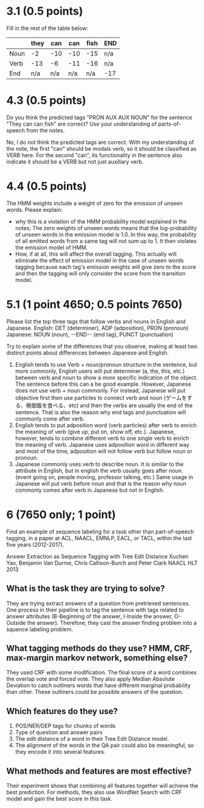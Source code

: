 # 3.1 (0.5 points)

Fill in the rest of the table below:

|      | they | can | can | fish | END |
|------|------|-----|-----|------|-----|
| Noun | -2   | -10 | -10 | -15  | n/a |
| Verb | -13  | -6  | -11 | -16  | n/a |
| End  | n/a  | n/a | n/a | n/a  | -17 |


# 4.3 (0.5 points)

Do you think the predicted tags "PRON AUX AUX NOUN" for the sentence "They can can fish" are correct? Use your understanding of parts-of-speech from the notes.

No, I do not think the predicted tags are correct.
With my understanding of the note, the first "can" should be modals verb, so it should be classified as VERB here. For the second "can", its functionality in the sentence also indicate it should be a VERB but not just auxiliary verb.
# 4.4 (0.5 points)

The HMM weights include a weight of zero for the emission of unseen words. Please explain:

- why this is a violation of the HMM probability model explained in the notes;
  The zero weights of unseen words means that the log-probability of unseen words in the emission model is 1.0. In this way, the probability of all emitted words from a same tag will not sum up to 1. It then violates the emission model of HMM.
- How, if at all, this will affect the overall tagging.
  This actually will eliminate the effect of emission model in the case of unseen words tagging because each tag's emission weights will give zero to the score and then the tagging will only consider the score from the transition model.

# 5.1 (1 point 4650; 0.5 points 7650)

Please list the top three tags that follow verbs and nouns in English and Japanese.
English: DET (determiner), ADP (adposition), PRON (pronoun)
Japanese: NOUN (noun), --END-- (end tag), PUNCT (punctuation)

Try to explain some of the differences that you observe, making at least two distinct points about differences between Japanese and English.

1. English tends to use Verb + noun/pronoun structure in the sentence, but more commonly, English users will put determiner (a, the, this, etc.) between verb and noun to show a more specific indication of the object. The sentence before this can a be good example. However, Japanese does not use verb + noun commonly. For instead, Japanese will put objective first then use particles to connect verb and noun (ゲームをする、晩御飯を食べる、etc) and then the verbs are usually the end of the sentence. That is also the reason why end tags and punctuation will commonly come after verb. 
2. English tends to put adposition word (verb particles) after verb to enrich the meaning of verb (give up, put on, show off, etc.). Japanese, however, tends to combine different verb to one single verb to enrich the meaning of verb. Japanese uses adposition word in different way and most of the time, adposition will not follow verb but follow noun or pronoun.
3. Japanese commonly uses verb to describe noun. It is similar to the attribute in English, but in english the verb usually goes after noun. (event going on, people moving, professor talking, etc.) Same usage in Japanese will put verb before noun and that is the reason why noun commonly comes after verb in Japanese but not in English.

# 6 (7650 only; 1 point)

Find an example of sequence labeling for a task other than part-of-speech tagging, in a paper at ACL, NAACL, EMNLP, EACL, or TACL, within the last five years (2012-2017). 

Answer Extraction as Sequence Tagging with Tree Edit Distance
Xuchen Yao, Benjamin Van Durme, Chris Callison-Burch and Peter Clark
NAACL HLT 2013

## What is the task they are trying to solve?
They are trying extract answers of a question from pretrieved sentences. One process in their pipeline is to tag the sentence with tags related to answer attributes (B-Beginning of the answer, I-Inside the answer, O-Outside the answer). Therefore, they cast the answer finding problem into a squence labeling problem.

## What tagging methods do they use? HMM, CRF, max-margin markov network, something else?
They used CRF with some modification. The final score of a word combines the overlap vote and forced vote. They also apply Median Absolute Deviation to catch outliners words that have different marginal probability than other. These outliners could be possible answers of the question.


## Which features do they use?
1. POS/NER/DEP tags for chunks of words
2. Type of question and answer pairs 
3. The edit distance of a word in their Tree Edit Distance model.
4. The alignment of the words in the QA pair could also be meaningful, so they encode it into several features.

## What methods and features are most effective?
Their experiment shows that combining all features together will achieve the best prediction. For methods, they also use WordNet Search with CRF model and gain the best score in this task.
